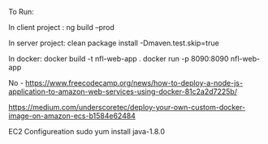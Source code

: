 To Run:

In client project :
ng build –prod

In server project:
clean package install -Dmaven.test.skip=true


In docker:
docker build -t nfl-web-app .
docker run -p 8090:8090 nfl-web-app
















No - https://www.freecodecamp.org/news/how-to-deploy-a-node-js-application-to-amazon-web-services-using-docker-81c2a2d7225b/

https://medium.com/underscoretec/deploy-your-own-custom-docker-image-on-amazon-ecs-b1584e62484


EC2 Configureation
sudo yum install java-1.8.0
